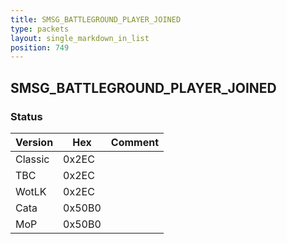 ```yaml
---
title: SMSG_BATTLEGROUND_PLAYER_JOINED
type: packets
layout: single_markdown_in_list
position: 749
---
```


## SMSG_BATTLEGROUND_PLAYER_JOINED

### Status

Version    | Hex        | Comment
---------- | ---------- | ---------- 
Classic    | 0x2EC      | 
TBC        | 0x2EC      | 
WotLK      | 0x2EC      | 
Cata       | 0x50B0     | 
MoP        | 0x50B0     | 